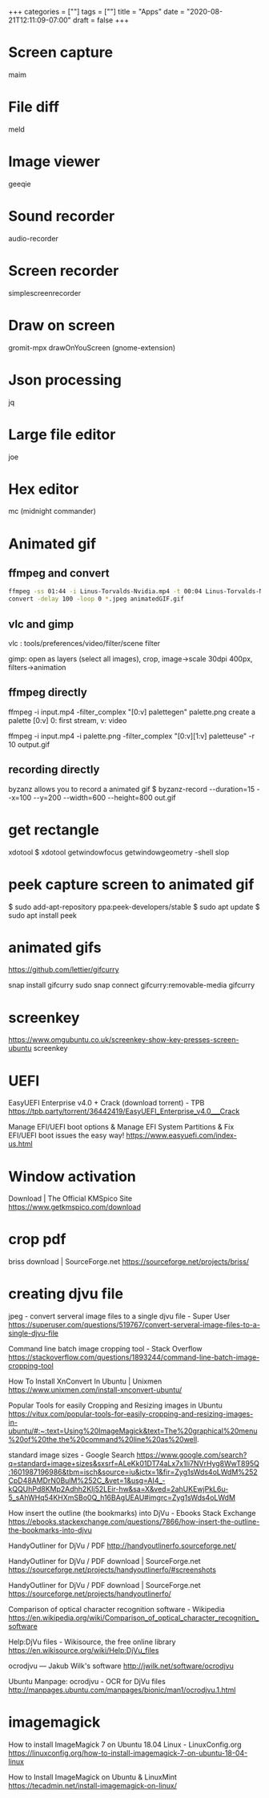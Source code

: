 +++
categories = [""]
tags = [""]
title = "Apps"
date = "2020-08-21T12:11:09-07:00"
draft = false
+++

# Screen capture

maim

# File diff

meld

# Image viewer

geeqie

# Sound recorder

audio-recorder

# Screen recorder

simplescreenrecorder

# Draw on screen

gromit-mpx
drawOnYouScreen (gnome-extension)

# Json processing

jq

# Large file editor

joe

# Hex editor

mc (midnight commander)

# Animated gif

## ffmpeg and convert

```bash
ffmpeg -ss 01:44 -i Linus-Torvalds-Nvidia.mp4 -t 00:04 Linus-Torvalds-Nvidia_%03d.png
convert -delay 100 -loop 0 *.jpeg animatedGIF.gif
```

## vlc and gimp

vlc : tools/preferences/video/filter/scene filter

gimp: open as layers (select all images), crop, image->scale 30dpi 400px, filters->animation

## ffmpeg directly

ffmpeg -i input.mp4 -filter_complex "[0:v] palettegen" palette.png
create a palette [0:v] 0: first stream, v: video

ffmpeg -i input.mp4 -i palette.png -filter_complex "[0:v][1:v] paletteuse"
 -r 10 output.gif

## recording directly

byzanz allows you to record a animated gif
$ byzanz-record --duration=15 --x=100 --y=200 --width=600 --height=800 out.gif

# get rectangle
xdotool
$ xdotool getwindowfocus getwindowgeometry -shell
slop

# peek capture screen to animated gif
$ sudo add-apt-repository ppa:peek-developers/stable
$ sudo apt update
$ sudo apt install peek

# animated gifs
https://github.com/lettier/gifcurry

snap install gifcurry
sudo snap connect gifcurry:removable-media
gifcurry

# screenkey
https://www.omgubuntu.co.uk/screenkey-show-key-presses-screen-ubuntu
screenkey

# UEFI

EasyUEFI Enterprise v4.0 + Crack (download torrent) - TPB
https://tpb.party/torrent/36442419/EasyUEFI_Enterprise_v4.0___Crack

Manage EFI/UEFI boot options & Manage EFI System Partitions & Fix EFI/UEFI boot issues the easy way!
https://www.easyuefi.com/index-us.html

# Window activation

Download | The Official KMSpico Site
https://www.getkmspico.com/download

# crop pdf

briss download | SourceForge.net
https://sourceforge.net/projects/briss/

# creating djvu file

jpeg - convert serveral image files to a single djvu file - Super User
https://superuser.com/questions/519767/convert-serveral-image-files-to-a-single-djvu-file

Command line batch image cropping tool - Stack Overflow
https://stackoverflow.com/questions/1893244/command-line-batch-image-cropping-tool

How To Install XnConvert In Ubuntu | Unixmen
https://www.unixmen.com/install-xnconvert-ubuntu/

Popular Tools for easily Cropping and Resizing images in Ubuntu
https://vitux.com/popular-tools-for-easily-cropping-and-resizing-images-in-ubuntu/#:~:text=Using%20ImageMagick&text=The%20graphical%20menu%20of%20the,the%20command%20line%20as%20well.

standard image sizes - Google Search
https://www.google.com/search?q=standard+image+sizes&sxsrf=ALeKk01DT74aLx7x1Ii7NVrHyg8WwT895Q:1601987196986&tbm=isch&source=iu&ictx=1&fir=Zyg1sWds4oLWdM%252CpD48AMDrN0BulM%252C_&vet=1&usg=AI4_-kQQUhPd8KMp2Adhh2KIj52LEir-hw&sa=X&ved=2ahUKEwjPkL6u-5_sAhWHq54KHXmSBo0Q_h16BAgUEAU#imgrc=Zyg1sWds4oLWdM

How insert the outline (the bookmarks) into DjVu - Ebooks Stack Exchange
https://ebooks.stackexchange.com/questions/7866/how-insert-the-outline-the-bookmarks-into-djvu

HandyOutliner for DjVu / PDF
http://handyoutlinerfo.sourceforge.net/

HandyOutliner for DjVu / PDF download | SourceForge.net
https://sourceforge.net/projects/handyoutlinerfo/#screenshots

HandyOutliner for DjVu / PDF download | SourceForge.net
https://sourceforge.net/projects/handyoutlinerfo/

Comparison of optical character recognition software - Wikipedia
https://en.wikipedia.org/wiki/Comparison_of_optical_character_recognition_software

Help:DjVu files - Wikisource, the free online library
https://en.wikisource.org/wiki/Help:DjVu_files

ocrodjvu — Jakub Wilk's software
http://jwilk.net/software/ocrodjvu

Ubuntu Manpage: ocrodjvu - OCR for DjVu files
http://manpages.ubuntu.com/manpages/bionic/man1/ocrodjvu.1.html

# imagemagick

How to install ImageMagick 7 on Ubuntu 18.04 Linux - LinuxConfig.org
https://linuxconfig.org/how-to-install-imagemagick-7-on-ubuntu-18-04-linux

How to Install ImageMagick on Ubuntu & LinuxMint
https://tecadmin.net/install-imagemagick-on-linux/
